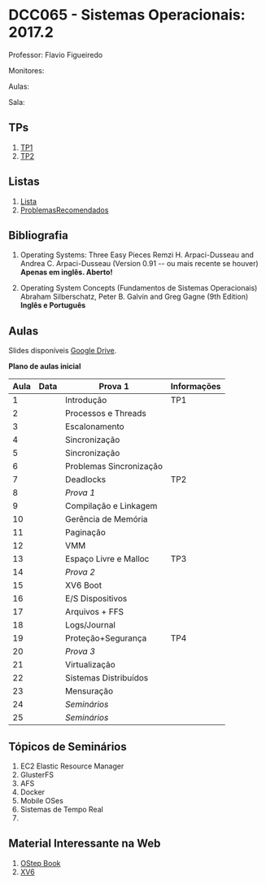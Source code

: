 # DCC065 - Sistemas Operacionais: 2017.2

Professor: Flavio Figueiredo

Monitores:

Aulas:

Sala:

## TPs

  1. [TP1](TODO)
  2. [TP2](TODO)

## Listas

  1. [Lista]
  1. [ProblemasRecomendados]

## Bibliografia

  1. Operating Systems: Three Easy Pieces
     Remzi H. Arpaci-Dusseau and Andrea C. Arpaci-Dusseau
     (Version 0.91 -- ou mais recente se houver)
     **Apenas em inglês. Aberto!**
     
  1. Operating System Concepts (Fundamentos de Sistemas Operacionais)
     Abraham Silberschatz, Peter B. Galvin and  Greg Gagne
     (9th Edition)
     **Inglês e Português**

## Aulas

Slides disponíveis [Google Drive](https://drive.google.com/drive/folders/0B0ryAvcYobs0c1oxSU9LaWdFbWs).

**Plano de aulas inicial**

| Aula | Data     |  Prova 1                  | Informações                 |
|------|----------|---------------------------|-----------------------------|
| 1    |          | Introdução                | TP1                         |
| 2    |          | Processos e Threads       |                             |
| 3    |          | Escalonamento             |                             |
| 4    |          | Sincronização             |                             |
| 5    |          | Sincronização             |                             |
| 6    |          | Problemas Sincronização   |                             |
| 7    |          | Deadlocks                 | TP2                         |
| 8    |          | *Prova 1*                 |                             |
| 9    |          | Compilação e Linkagem     |                             |
| 10   |          | Gerência de Memória       |                             |
| 11   |          | Paginação                 |                             |
| 12   |          | VMM                       |                             |
| 13   |          | Espaço Livre e Malloc     | TP3                         |
| 14   |          | *Prova 2*                 |                             |
| 15   |          | XV6 Boot                  |                             |
| 16   |          | E/S Dispositivos          |                             |
| 17   |          | Arquivos + FFS            |                             |
| 18   |          | Logs/Journal              |                             |
| 19   |          | Proteção+Segurança        | TP4                         |
| 20   |          | *Prova 3*                 |                             |
| 21   |          | Virtualização             |                             |
| 22   |          | Sistemas Distribuídos     |                             |
| 23   |          | Mensuração                |                             |
| 24   |          | *Seminários*              |                             |
| 25   |          | *Seminários*              |                             |

## Tópicos de Seminários

  1. EC2 Elastic Resource Manager
  1. GlusterFS
  1. AFS
  1. Docker
  1. Mobile OSes
  1. Sistemas de Tempo Real
  1. 

## Material Interessante na Web

  1. [OStep Book](http://pages.cs.wisc.edu/~remzi/OSTEP/)
  1. [XV6](https://github.com/mit-pdos/xv6-public)

[ProblemasRecomendados]: https://github.com/flaviovdf/SO-2017-2/blob/master/listas/ProblemasRecomendados.md
[Lista]: https://github.com/flaviovdf/SO-2017-2/blob/master/listas/Lista.md
